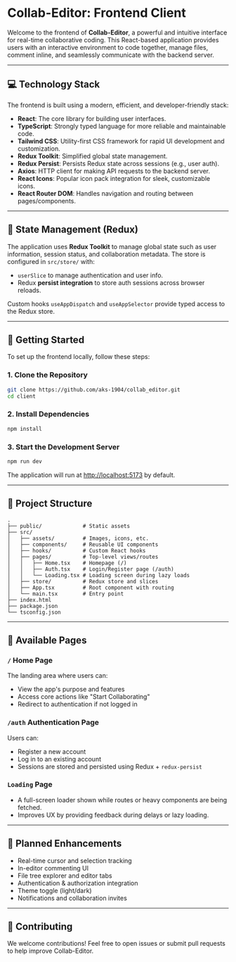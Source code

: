 # Collab-Editor: Frontend Client

Welcome to the frontend of **Collab-Editor**, a powerful and intuitive interface for real-time collaborative coding. This React-based application provides users with an interactive environment to code together, manage files, comment inline, and seamlessly communicate with the backend server.

---

## 💻 Technology Stack

The frontend is built using a modern, efficient, and developer-friendly stack:

- **React**: The core library for building user interfaces.
- **TypeScript**: Strongly typed language for more reliable and maintainable code.
- **Tailwind CSS**: Utility-first CSS framework for rapid UI development and customization.
- **Redux Toolkit**: Simplified global state management.
- **Redux Persist**: Persists Redux state across sessions (e.g., user auth).
- **Axios**: HTTP client for making API requests to the backend server.
- **React Icons**: Popular icon pack integration for sleek, customizable icons.
- **React Router DOM**: Handles navigation and routing between pages/components.

---

## 🧠 State Management (Redux)

The application uses **Redux Toolkit** to manage global state such as user information, session status, and collaboration metadata. The store is configured in `src/store/` with:

- `userSlice` to manage authentication and user info.
- Redux **persist integration** to store auth sessions across browser reloads.

Custom hooks `useAppDispatch` and `useAppSelector` provide typed access to the Redux store.

---

## 🚀 Getting Started

To set up the frontend locally, follow these steps:

### 1. Clone the Repository

```bash
git clone https://github.com/aks-1904/collab_editor.git
cd client
```

### 2. Install Dependencies

```bash
npm install
```

### 3. Start the Development Server

```bash
npm run dev
```

The application will run at [http://localhost:5173](http://localhost:5173) by default.

---

## 📁 Project Structure

```
.
├── public/             # Static assets
├── src/
│   ├── assets/         # Images, icons, etc.
│   ├── components/     # Reusable UI components
│   ├── hooks/          # Custom React hooks
│   ├── pages/          # Top-level views/routes
│   │   ├── Home.tsx    # Homepage (/)
│   │   ├── Auth.tsx    # Login/Register page (/auth)
│   │   └── Loading.tsx # Loading screen during lazy loads
│   ├── store/          # Redux store and slices
│   ├── App.tsx         # Root component with routing
│   └── main.tsx        # Entry point
├── index.html
├── package.json
└── tsconfig.json
```

---

## 📄 Available Pages

### `/` Home Page

The landing area where users can:
- View the app's purpose and features
- Access core actions like "Start Collaborating"
- Redirect to authentication if not logged in

### `/auth` Authentication Page

Users can:
- Register a new account
- Log in to an existing account
- Sessions are stored and persisted using Redux + `redux-persist`

### `Loading` Page

- A full-screen loader shown while routes or heavy components are being fetched.
- Improves UX by providing feedback during delays or lazy loading.

---

## 🧩 Planned Enhancements

- Real-time cursor and selection tracking
- In-editor commenting UI
- File tree explorer and editor tabs
- Authentication & authorization integration
- Theme toggle (light/dark)
- Notifications and collaboration invites

---

## 🤝 Contributing

We welcome contributions! Feel free to open issues or submit pull requests to help improve Collab-Editor.

